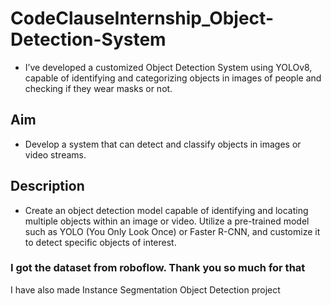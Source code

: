 # CodeClauseInternship_Object-Detection-System
  - I’ve developed a customized Object Detection System using YOLOv8, capable of identifying and categorizing objects in images of people and checking if they wear masks or not.

## Aim
  - Develop a system that can detect and classify objects in images or video streams.

## Description
  - Create an object detection model capable of identifying and locating multiple objects within an image or video. Utilize a pre-trained model such as YOLO (You Only Look Once) or Faster R-CNN, and customize it to detect specific objects of interest.

### I got the dataset from roboflow. Thank you so much for that


I have also made Instance Segmentation Object Detection project
